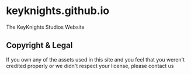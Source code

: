 # keyknights.github.io
The KeyKnights Studios Website

## Copyright & Legal

If you own any of the assets used in this site and you feel that you weren't credited properly or we didn't respect your
license, please contact us
